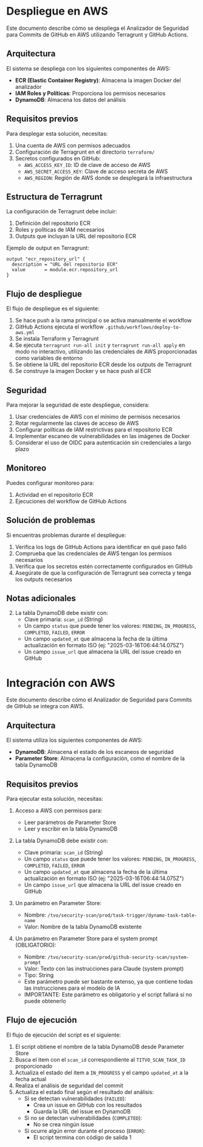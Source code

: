 # Despliegue en AWS

Este documento describe cómo se despliega el Analizador de Seguridad para Commits de GitHub en AWS utilizando Terragrunt y GitHub Actions.

## Arquitectura

El sistema se despliega con los siguientes componentes de AWS:

- **ECR (Elastic Container Registry)**: Almacena la imagen Docker del analizador
- **IAM Roles y Políticas**: Proporciona los permisos necesarios
- **DynamoDB**: Almacena los datos del análisis

## Requisitos previos

Para desplegar esta solución, necesitas:

1. Una cuenta de AWS con permisos adecuados
2. Configuración de Terragrunt en el directorio `terraform/`
3. Secretos configurados en GitHub:
   - `AWS_ACCESS_KEY_ID`: ID de clave de acceso de AWS
   - `AWS_SECRET_ACCESS_KEY`: Clave de acceso secreta de AWS
   - `AWS_REGION`: Región de AWS donde se desplegará la infraestructura

## Estructura de Terragrunt

La configuración de Terragrunt debe incluir:

1. Definición del repositorio ECR
2. Roles y políticas de IAM necesarios
3. Outputs que incluyan la URL del repositorio ECR

Ejemplo de output en Terragrunt:

```hcl
output "ecr_repository_url" {
  description = "URL del repositorio ECR"
  value       = module.ecr.repository_url
}
```

## Flujo de despliegue

El flujo de despliegue es el siguiente:

1. Se hace push a la rama principal o se activa manualmente el workflow
2. GitHub Actions ejecuta el workflow `.github/workflows/deploy-to-aws.yml`
3. Se instala Terraform y Terragrunt
4. Se ejecuta `terragrunt run-all init` y `terragrunt run-all apply` en modo no interactivo, utilizando las credenciales de AWS proporcionadas como variables de entorno
5. Se obtiene la URL del repositorio ECR desde los outputs de Terragrunt
6. Se construye la imagen Docker y se hace push al ECR

## Seguridad

Para mejorar la seguridad de este despliegue, considera:

1. Usar credenciales de AWS con el mínimo de permisos necesarios
2. Rotar regularmente las claves de acceso de AWS
3. Configurar políticas de IAM restrictivas para el repositorio ECR
4. Implementar escaneo de vulnerabilidades en las imágenes de Docker
5. Considerar el uso de OIDC para autenticación sin credenciales a largo plazo

## Monitoreo

Puedes configurar monitoreo para:

1. Actividad en el repositorio ECR
2. Ejecuciones del workflow de GitHub Actions

## Solución de problemas

Si encuentras problemas durante el despliegue:

1. Verifica los logs de GitHub Actions para identificar en qué paso falló
2. Comprueba que las credenciales de AWS tengan los permisos necesarios
3. Verifica que los secretos estén correctamente configurados en GitHub
4. Asegúrate de que la configuración de Terragrunt sea correcta y tenga los outputs necesarios

## Notas adicionales

2. La tabla DynamoDB debe existir con:
   - Clave primaria: `scan_id` (String)
   - Un campo `status` que puede tener los valores: `PENDING`, `IN_PROGRESS`, `COMPLETED`, `FAILED`, `ERROR`
   - Un campo `updated_at` que almacena la fecha de la última actualización en formato ISO (ej: "2025-03-16T06:44:14.075Z")
   - Un campo `issue_url` que almacena la URL del issue creado en GitHub

# Integración con AWS

Este documento describe cómo el Analizador de Seguridad para Commits de GitHub se integra con AWS.

## Arquitectura

El sistema utiliza los siguientes componentes de AWS:

- **DynamoDB**: Almacena el estado de los escaneos de seguridad
- **Parameter Store**: Almacena la configuración, como el nombre de la tabla DynamoDB

## Requisitos previos

Para ejecutar esta solución, necesitas:

1. Acceso a AWS con permisos para:
   - Leer parámetros de Parameter Store
   - Leer y escribir en la tabla DynamoDB

2. La tabla DynamoDB debe existir con:
   - Clave primaria: `scan_id` (String)
   - Un campo `status` que puede tener los valores: `PENDING`, `IN_PROGRESS`, `COMPLETED`, `FAILED`, `ERROR`
   - Un campo `updated_at` que almacena la fecha de la última actualización en formato ISO (ej: "2025-03-16T06:44:14.075Z")
   - Un campo `issue_url` que almacena la URL del issue creado en GitHub

3. Un parámetro en Parameter Store:
   - Nombre: `/tvo/security-scan/prod/task-trigger/dynamo-task-table-name`
   - Valor: Nombre de la tabla DynamoDB existente
   
4. Un parámetro en Parameter Store para el system prompt (OBLIGATORIO):
   - Nombre: `/tvo/security-scan/prod/github-security-scan/system-prompt`
   - Valor: Texto con las instrucciones para Claude (system prompt)
   - Tipo: String
   - Este parámetro puede ser bastante extenso, ya que contiene todas las instrucciones para el modelo de IA
   - IMPORTANTE: Este parámetro es obligatorio y el script fallará si no puede obtenerlo

## Flujo de ejecución

El flujo de ejecución del script es el siguiente:

1. El script obtiene el nombre de la tabla DynamoDB desde Parameter Store
2. Busca el item con el `scan_id` correspondiente al `TITVO_SCAN_TASK_ID` proporcionado
3. Actualiza el estado del item a `IN_PROGRESS` y el campo `updated_at` a la fecha actual
4. Realiza el análisis de seguridad del commit
5. Actualiza el estado final según el resultado del análisis:
   - Si se detectan vulnerabilidades (`FAILED`):
     - Crea un issue en GitHub con los resultados
     - Guarda la URL del issue en DynamoDB
   - Si no se detectan vulnerabilidades (`COMPLETED`):
     - No se crea ningún issue
   - Si ocurre algún error durante el proceso (`ERROR`):
     - El script termina con código de salida 1 